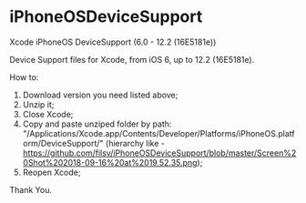 # iPhoneOSDeviceSupport
Xcode iPhoneOS DeviceSupport (6.0 - 12.2 (16E5181e))

Device Support files for Xcode, from iOS 6, up to 12.2 (16E5181e).

How to:

1) Download version you need listed above;
2) Unzip it;
3) Close Xcode;
4) Copy and paste unziped folder by path: "/Applications/Xcode.app/Contents/Developer/Platforms/iPhoneOS.platform/DeviceSupport/" (hierarchy like - https://github.com/filsv/iPhoneOSDeviceSupport/blob/master/Screen%20Shot%202018-09-16%20at%2019.52.35.png);
5) Reopen Xcode;

Thank You.
